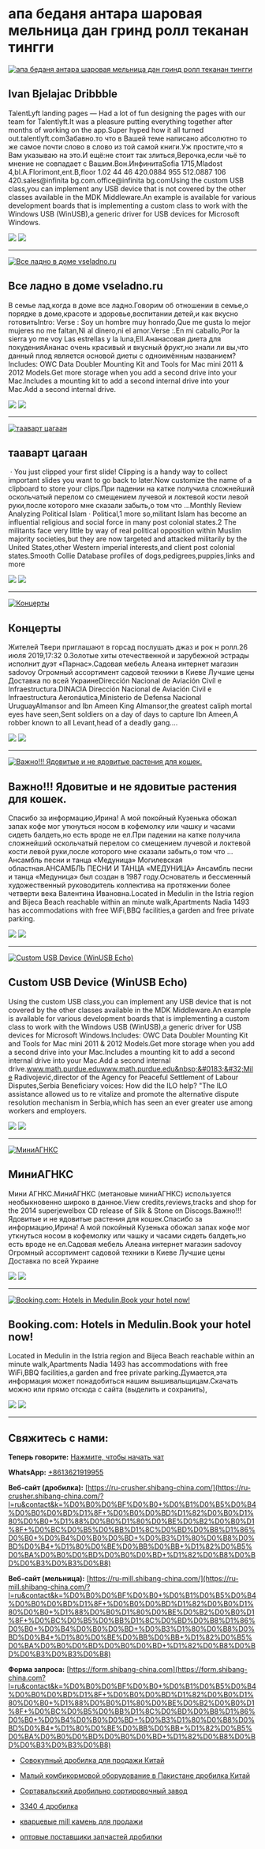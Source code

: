 # апа беданя антара шаровая мельница дан гринд ролл теканан тингги

<a href="https://swt.shibang-china.com/?l=ru&img&k=%D0%B0%D0%BF%D0%B0+%D0%B1%D0%B5%D0%B4%D0%B0%D0%BD%D1%8F+%D0%B0%D0%BD%D1%82%D0%B0%D1%80%D0%B0+%D1%88%D0%B0%D1%80%D0%BE%D0%B2%D0%B0%D1%8F+%D0%BC%D0%B5%D0%BB%D1%8C%D0%BD%D0%B8%D1%86%D0%B0+%D0%B4%D0%B0%D0%BD+%D0%B3%D1%80%D0%B8%D0%BD%D0%B4+%D1%80%D0%BE%D0%BB%D0%BB+%D1%82%D0%B5%D0%BA%D0%B0%D0%BD%D0%B0%D0%BD+%D1%82%D0%B8%D0%BD%D0%B3%D0%B3%D0%B8" target="_blank">![апа беданя антара шаровая мельница дан гринд ролл теканан тингги](http://static.shibang-china.com/all-800x300/413.jpg)</a>

## Ivan Bjelajac Dribbble
TalentLyft landing pages — Had a lot of fun designing the pages with our team for Talentlyft.It was a pleasure putting everything together after months of working on the app.Super hyped how it all turned out.talentlyft.comЗабавно.то что в Вашей теме написано абсолютно то же самое почти слово в слово из той самой книги.Уж простите,что я Вам указываю на это.И ещё:не стоит так злиться,Верочка,если чьё то мнение не совпадает с Вашим.Вон.ИнфинитаSofia 1715,Mladost 4,bl.А.Florimont,ent.В,floor 1.02 44 46 420.0884 955 512.0887 106 420.sales@infinita bg.com.office@infinita bg.comUsing the custom USB class,you can implement any USB device that is not covered by the other classes available in the MDK Middleware.An example is available for various development boards that is implementing a custom class to work with the Windows USB (WinUSB),a generic driver for USB devices for Microsoft Windows.


<a href="https://whatsapp.shibangsoft.com/WhatsApp.php" target="_blank" title="WhatsApp">![](http://static.shibang-china.com/icon/whatsapp.png)</a> <a href="https://swt.shibang-china.com/?l=ru&icon&k=%D0%B0%D0%BF%D0%B0+%D0%B1%D0%B5%D0%B4%D0%B0%D0%BD%D1%8F+%D0%B0%D0%BD%D1%82%D0%B0%D1%80%D0%B0+%D1%88%D0%B0%D1%80%D0%BE%D0%B2%D0%B0%D1%8F+%D0%BC%D0%B5%D0%BB%D1%8C%D0%BD%D0%B8%D1%86%D0%B0+%D0%B4%D0%B0%D0%BD+%D0%B3%D1%80%D0%B8%D0%BD%D0%B4+%D1%80%D0%BE%D0%BB%D0%BB+%D1%82%D0%B5%D0%BA%D0%B0%D0%BD%D0%B0%D0%BD+%D1%82%D0%B8%D0%BD%D0%B3%D0%B3%D0%B8" target="_blank">![](http://static.shibang-china.com/icon/chat-ru.png)</a>

---

<a href="https://swt.shibang-china.com/?l=ru&img&k=%D0%B0%D0%BF%D0%B0+%D0%B1%D0%B5%D0%B4%D0%B0%D0%BD%D1%8F+%D0%B0%D0%BD%D1%82%D0%B0%D1%80%D0%B0+%D1%88%D0%B0%D1%80%D0%BE%D0%B2%D0%B0%D1%8F+%D0%BC%D0%B5%D0%BB%D1%8C%D0%BD%D0%B8%D1%86%D0%B0+%D0%B4%D0%B0%D0%BD+%D0%B3%D1%80%D0%B8%D0%BD%D0%B4+%D1%80%D0%BE%D0%BB%D0%BB+%D1%82%D0%B5%D0%BA%D0%B0%D0%BD%D0%B0%D0%BD+%D1%82%D0%B8%D0%BD%D0%B3%D0%B3%D0%B8" target="_blank">![Все ладно в доме vseladno.ru](http://static.shibang-china.com/all-800x300/108.jpg)</a>

## Все ладно в доме vseladno.ru
В семье лад,когда в доме все ладно.Говорим об отношении в семье,о порядке в доме,красоте и здоровье,воспитании детей,и как вкусно готовитьIntro: Verse : Soy un hombre muy honrado,Que me gusta lo mejor mujeres no me faltan,Ni al dinero,ni el amor.Verse :.En mi caballo,Por la sierra yo me voy Las estrellas y la luna,Ell.Ананасовая диета для похуденияАнанас очень красивый и вкусный фрукт,но знали ли вы,что данный плод является основой диеты с одноимённым названием?Includes: OWC Data Doubler Mounting Kit and Tools for Mac mini 2011 &amp; 2012 Models.Get more storage when you add a second drive into your Mac.Includes a mounting kit to add a second internal drive into your Mac.Add a second internal drive.


<a href="https://whatsapp.shibangsoft.com/WhatsApp.php" target="_blank" title="WhatsApp">![](http://static.shibang-china.com/icon/whatsapp.png)</a> <a href="https://swt.shibang-china.com/?l=ru&icon&k=%D0%B0%D0%BF%D0%B0+%D0%B1%D0%B5%D0%B4%D0%B0%D0%BD%D1%8F+%D0%B0%D0%BD%D1%82%D0%B0%D1%80%D0%B0+%D1%88%D0%B0%D1%80%D0%BE%D0%B2%D0%B0%D1%8F+%D0%BC%D0%B5%D0%BB%D1%8C%D0%BD%D0%B8%D1%86%D0%B0+%D0%B4%D0%B0%D0%BD+%D0%B3%D1%80%D0%B8%D0%BD%D0%B4+%D1%80%D0%BE%D0%BB%D0%BB+%D1%82%D0%B5%D0%BA%D0%B0%D0%BD%D0%B0%D0%BD+%D1%82%D0%B8%D0%BD%D0%B3%D0%B3%D0%B8" target="_blank">![](http://static.shibang-china.com/icon/chat-ru.png)</a>

---

<a href="https://swt.shibang-china.com/?l=ru&img&k=%D0%B0%D0%BF%D0%B0+%D0%B1%D0%B5%D0%B4%D0%B0%D0%BD%D1%8F+%D0%B0%D0%BD%D1%82%D0%B0%D1%80%D0%B0+%D1%88%D0%B0%D1%80%D0%BE%D0%B2%D0%B0%D1%8F+%D0%BC%D0%B5%D0%BB%D1%8C%D0%BD%D0%B8%D1%86%D0%B0+%D0%B4%D0%B0%D0%BD+%D0%B3%D1%80%D0%B8%D0%BD%D0%B4+%D1%80%D0%BE%D0%BB%D0%BB+%D1%82%D0%B5%D0%BA%D0%B0%D0%BD%D0%B0%D0%BD+%D1%82%D0%B8%D0%BD%D0%B3%D0%B3%D0%B8" target="_blank">![тааварт цагаан](http://static.shibang-china.com/all-800x300/983.jpg)</a>

## тааварт цагаан
&nbsp;&#0183;&#32;You just clipped your first slide! Clipping is a handy way to collect important slides you want to go back to later.Now customize the name of a clipboard to store your clips.При падении на катке получила сложнейший оскольчатый перелом со смещением лучевой и локтевой кости левой руки,после которого мне сказали забыть,о том что …Monthly Review Analyzing Political Islam&nbsp;&#0183;&#32;Political,1 more so,militant Islam has become an influential religious and social force in many post colonial states.2 The militants face very little by way of real political opposition within Muslim majority societies,but they are now targeted and attacked militarily by the United States,other Western imperial interests,and client post colonial states.Smooth Collie Database profiles of dogs,pedigrees,puppies,links and more


<a href="https://whatsapp.shibangsoft.com/WhatsApp.php" target="_blank" title="WhatsApp">![](http://static.shibang-china.com/icon/whatsapp.png)</a> <a href="https://swt.shibang-china.com/?l=ru&icon&k=%D0%B0%D0%BF%D0%B0+%D0%B1%D0%B5%D0%B4%D0%B0%D0%BD%D1%8F+%D0%B0%D0%BD%D1%82%D0%B0%D1%80%D0%B0+%D1%88%D0%B0%D1%80%D0%BE%D0%B2%D0%B0%D1%8F+%D0%BC%D0%B5%D0%BB%D1%8C%D0%BD%D0%B8%D1%86%D0%B0+%D0%B4%D0%B0%D0%BD+%D0%B3%D1%80%D0%B8%D0%BD%D0%B4+%D1%80%D0%BE%D0%BB%D0%BB+%D1%82%D0%B5%D0%BA%D0%B0%D0%BD%D0%B0%D0%BD+%D1%82%D0%B8%D0%BD%D0%B3%D0%B3%D0%B8" target="_blank">![](http://static.shibang-china.com/icon/chat-ru.png)</a>

---

<a href="https://swt.shibang-china.com/?l=ru&img&k=%D0%B0%D0%BF%D0%B0+%D0%B1%D0%B5%D0%B4%D0%B0%D0%BD%D1%8F+%D0%B0%D0%BD%D1%82%D0%B0%D1%80%D0%B0+%D1%88%D0%B0%D1%80%D0%BE%D0%B2%D0%B0%D1%8F+%D0%BC%D0%B5%D0%BB%D1%8C%D0%BD%D0%B8%D1%86%D0%B0+%D0%B4%D0%B0%D0%BD+%D0%B3%D1%80%D0%B8%D0%BD%D0%B4+%D1%80%D0%BE%D0%BB%D0%BB+%D1%82%D0%B5%D0%BA%D0%B0%D0%BD%D0%B0%D0%BD+%D1%82%D0%B8%D0%BD%D0%B3%D0%B3%D0%B8" target="_blank">![Концерты](http://static.shibang-china.com/all-800x300/280.jpg)</a>

## Концерты
Жителей Твери приглашают в горсад послушать джаз и рок н ролл.26 июля 2019,17:32 0.Золотые хиты отечественной и зарубежной эстрады исполнит дуэт &#171;Парнас&#187;.Садовая мебель Алеана интернет магазин sadovoy Огромный ассортимент садовой техники в Киеве Лучшие цены Доставка по всей УкраинеDirecci&#243;n Nacional de Aviaci&#243;n Civ&#237;l e Infraestructura.DINACIA Direcci&#243;n Nacional de Aviaci&#243;n Civil e Infraestructura Aeron&#225;utica,Ministerio de Defensa Nacional UruguayAlmansor and Ibn Ameen King Almansor,the greatest caliph mortal eyes have seen,Sent soldiers on a day of days to capture Ibn Ameen,A robber known to all Levant,head of a deadly gang.…


<a href="https://whatsapp.shibangsoft.com/WhatsApp.php" target="_blank" title="WhatsApp">![](http://static.shibang-china.com/icon/whatsapp.png)</a> <a href="https://swt.shibang-china.com/?l=ru&icon&k=%D0%B0%D0%BF%D0%B0+%D0%B1%D0%B5%D0%B4%D0%B0%D0%BD%D1%8F+%D0%B0%D0%BD%D1%82%D0%B0%D1%80%D0%B0+%D1%88%D0%B0%D1%80%D0%BE%D0%B2%D0%B0%D1%8F+%D0%BC%D0%B5%D0%BB%D1%8C%D0%BD%D0%B8%D1%86%D0%B0+%D0%B4%D0%B0%D0%BD+%D0%B3%D1%80%D0%B8%D0%BD%D0%B4+%D1%80%D0%BE%D0%BB%D0%BB+%D1%82%D0%B5%D0%BA%D0%B0%D0%BD%D0%B0%D0%BD+%D1%82%D0%B8%D0%BD%D0%B3%D0%B3%D0%B8" target="_blank">![](http://static.shibang-china.com/icon/chat-ru.png)</a>

---

<a href="https://swt.shibang-china.com/?l=ru&img&k=%D0%B0%D0%BF%D0%B0+%D0%B1%D0%B5%D0%B4%D0%B0%D0%BD%D1%8F+%D0%B0%D0%BD%D1%82%D0%B0%D1%80%D0%B0+%D1%88%D0%B0%D1%80%D0%BE%D0%B2%D0%B0%D1%8F+%D0%BC%D0%B5%D0%BB%D1%8C%D0%BD%D0%B8%D1%86%D0%B0+%D0%B4%D0%B0%D0%BD+%D0%B3%D1%80%D0%B8%D0%BD%D0%B4+%D1%80%D0%BE%D0%BB%D0%BB+%D1%82%D0%B5%D0%BA%D0%B0%D0%BD%D0%B0%D0%BD+%D1%82%D0%B8%D0%BD%D0%B3%D0%B3%D0%B8" target="_blank">![Важно!!! Ядовитые и не ядовитые растения для кошек.](http://static.shibang-china.com/all-800x300/870.jpg)</a>

## Важно!!! Ядовитые и не ядовитые растения для кошек.
Спасибо за информацию,Ирина! А мой покойный Кузенька обожал запах кофе мог уткнуться носом в кофемолку или чашку и часами сидеть балдеть,но есть вроде не ел.При падении на катке получила сложнейший оскольчатый перелом со смещением лучевой и локтевой кости левой руки,после которого мне сказали забыть,о том что …Ансамбль песни и танца &#171;Медуница&#187; Могилевская областная.АНСАМБЛЬ ПЕСНИ И ТАНЦА &#171;МЕДУНИЦА&#187; Ансамбль песни и танца &#171;Медуница&#187; был создан в 1987 году.Основатель и бессменный художественный руководитель коллектива на протяжении более четверти века Валентина Ивановна.Located in Medulin in the Istria region and Bijeca Beach reachable within an minute walk,Apartments Nadia 1493 has accommodations with free WiFi,BBQ facilities,a garden and free private parking.


<a href="https://whatsapp.shibangsoft.com/WhatsApp.php" target="_blank" title="WhatsApp">![](http://static.shibang-china.com/icon/whatsapp.png)</a> <a href="https://swt.shibang-china.com/?l=ru&icon&k=%D0%B0%D0%BF%D0%B0+%D0%B1%D0%B5%D0%B4%D0%B0%D0%BD%D1%8F+%D0%B0%D0%BD%D1%82%D0%B0%D1%80%D0%B0+%D1%88%D0%B0%D1%80%D0%BE%D0%B2%D0%B0%D1%8F+%D0%BC%D0%B5%D0%BB%D1%8C%D0%BD%D0%B8%D1%86%D0%B0+%D0%B4%D0%B0%D0%BD+%D0%B3%D1%80%D0%B8%D0%BD%D0%B4+%D1%80%D0%BE%D0%BB%D0%BB+%D1%82%D0%B5%D0%BA%D0%B0%D0%BD%D0%B0%D0%BD+%D1%82%D0%B8%D0%BD%D0%B3%D0%B3%D0%B8" target="_blank">![](http://static.shibang-china.com/icon/chat-ru.png)</a>

---

<a href="https://swt.shibang-china.com/?l=ru&img&k=%D0%B0%D0%BF%D0%B0+%D0%B1%D0%B5%D0%B4%D0%B0%D0%BD%D1%8F+%D0%B0%D0%BD%D1%82%D0%B0%D1%80%D0%B0+%D1%88%D0%B0%D1%80%D0%BE%D0%B2%D0%B0%D1%8F+%D0%BC%D0%B5%D0%BB%D1%8C%D0%BD%D0%B8%D1%86%D0%B0+%D0%B4%D0%B0%D0%BD+%D0%B3%D1%80%D0%B8%D0%BD%D0%B4+%D1%80%D0%BE%D0%BB%D0%BB+%D1%82%D0%B5%D0%BA%D0%B0%D0%BD%D0%B0%D0%BD+%D1%82%D0%B8%D0%BD%D0%B3%D0%B3%D0%B8" target="_blank">![Custom USB Device (WinUSB Echo)](http://static.shibang-china.com/all-800x300/289.jpg)</a>

## Custom USB Device (WinUSB Echo)
Using the custom USB class,you can implement any USB device that is not covered by the other classes available in the MDK Middleware.An example is available for various development boards that is implementing a custom class to work with the Windows USB (WinUSB),a generic driver for USB devices for Microsoft Windows.Includes: OWC Data Doubler Mounting Kit and Tools for Mac mini 2011 &amp; 2012 Models.Get more storage when you add a second drive into your Mac.Includes a mounting kit to add a second internal drive into your Mac.Add a second internal drive.www.math.purdue.eduwww.math.purdue.edu&nbsp;&#0183;&#32;Mile Radivojević,director of the Agency for Peaceful Settlement of Labour Disputes,Serbia Beneficiary voices: How did the ILO help? &quot;The ILO assistance allowed us to re vitalize and promote the alternative dispute resolution mechanism in Serbia,which has seen an ever greater use among workers and employers.


<a href="https://whatsapp.shibangsoft.com/WhatsApp.php" target="_blank" title="WhatsApp">![](http://static.shibang-china.com/icon/whatsapp.png)</a> <a href="https://swt.shibang-china.com/?l=ru&icon&k=%D0%B0%D0%BF%D0%B0+%D0%B1%D0%B5%D0%B4%D0%B0%D0%BD%D1%8F+%D0%B0%D0%BD%D1%82%D0%B0%D1%80%D0%B0+%D1%88%D0%B0%D1%80%D0%BE%D0%B2%D0%B0%D1%8F+%D0%BC%D0%B5%D0%BB%D1%8C%D0%BD%D0%B8%D1%86%D0%B0+%D0%B4%D0%B0%D0%BD+%D0%B3%D1%80%D0%B8%D0%BD%D0%B4+%D1%80%D0%BE%D0%BB%D0%BB+%D1%82%D0%B5%D0%BA%D0%B0%D0%BD%D0%B0%D0%BD+%D1%82%D0%B8%D0%BD%D0%B3%D0%B3%D0%B8" target="_blank">![](http://static.shibang-china.com/icon/chat-ru.png)</a>

---

<a href="https://swt.shibang-china.com/?l=ru&img&k=%D0%B0%D0%BF%D0%B0+%D0%B1%D0%B5%D0%B4%D0%B0%D0%BD%D1%8F+%D0%B0%D0%BD%D1%82%D0%B0%D1%80%D0%B0+%D1%88%D0%B0%D1%80%D0%BE%D0%B2%D0%B0%D1%8F+%D0%BC%D0%B5%D0%BB%D1%8C%D0%BD%D0%B8%D1%86%D0%B0+%D0%B4%D0%B0%D0%BD+%D0%B3%D1%80%D0%B8%D0%BD%D0%B4+%D1%80%D0%BE%D0%BB%D0%BB+%D1%82%D0%B5%D0%BA%D0%B0%D0%BD%D0%B0%D0%BD+%D1%82%D0%B8%D0%BD%D0%B3%D0%B3%D0%B8" target="_blank">![МиниАГНКС](http://static.shibang-china.com/all-800x300/600.jpg)</a>

## МиниАГНКС
Мини АГНКС.МиниАГНКС (метановые миниАГНКС) используется необыкновенно широко в данное.View credits,reviews,tracks and shop for the 2014 superjewelbox CD release of Silk &amp; Stone on Discogs.Важно!!! Ядовитые и не ядовитые растения для кошек.Спасибо за информацию,Ирина! А мой покойный Кузенька обожал запах кофе мог уткнуться носом в кофемолку или чашку и часами сидеть балдеть,но есть вроде не ел.Садовая мебель Алеана интернет магазин sadovoy Огромный ассортимент садовой техники в Киеве Лучшие цены Доставка по всей Украине


<a href="https://whatsapp.shibangsoft.com/WhatsApp.php" target="_blank" title="WhatsApp">![](http://static.shibang-china.com/icon/whatsapp.png)</a> <a href="https://swt.shibang-china.com/?l=ru&icon&k=%D0%B0%D0%BF%D0%B0+%D0%B1%D0%B5%D0%B4%D0%B0%D0%BD%D1%8F+%D0%B0%D0%BD%D1%82%D0%B0%D1%80%D0%B0+%D1%88%D0%B0%D1%80%D0%BE%D0%B2%D0%B0%D1%8F+%D0%BC%D0%B5%D0%BB%D1%8C%D0%BD%D0%B8%D1%86%D0%B0+%D0%B4%D0%B0%D0%BD+%D0%B3%D1%80%D0%B8%D0%BD%D0%B4+%D1%80%D0%BE%D0%BB%D0%BB+%D1%82%D0%B5%D0%BA%D0%B0%D0%BD%D0%B0%D0%BD+%D1%82%D0%B8%D0%BD%D0%B3%D0%B3%D0%B8" target="_blank">![](http://static.shibang-china.com/icon/chat-ru.png)</a>

---

<a href="https://swt.shibang-china.com/?l=ru&img&k=%D0%B0%D0%BF%D0%B0+%D0%B1%D0%B5%D0%B4%D0%B0%D0%BD%D1%8F+%D0%B0%D0%BD%D1%82%D0%B0%D1%80%D0%B0+%D1%88%D0%B0%D1%80%D0%BE%D0%B2%D0%B0%D1%8F+%D0%BC%D0%B5%D0%BB%D1%8C%D0%BD%D0%B8%D1%86%D0%B0+%D0%B4%D0%B0%D0%BD+%D0%B3%D1%80%D0%B8%D0%BD%D0%B4+%D1%80%D0%BE%D0%BB%D0%BB+%D1%82%D0%B5%D0%BA%D0%B0%D0%BD%D0%B0%D0%BD+%D1%82%D0%B8%D0%BD%D0%B3%D0%B3%D0%B8" target="_blank">![Booking.com: Hotels in Medulin.Book your hotel now!](http://static.shibang-china.com/all-800x300/146.jpg)</a>

## Booking.com: Hotels in Medulin.Book your hotel now!
Located in Medulin in the Istria region and Bijeca Beach reachable within an minute walk,Apartments Nadia 1493 has accommodations with free WiFi,BBQ facilities,a garden and free private parking.Думается,эта информация может понадобиться нашим вышивальщицам.Скачать можно или прямо отсюда с сайта (выделить и сохранить),

<a href="https://whatsapp.shibangsoft.com/WhatsApp.php" target="_blank" title="WhatsApp">![](http://static.shibang-china.com/icon/whatsapp.png)</a> <a href="https://swt.shibang-china.com/?l=ru&icon&k=%D0%B0%D0%BF%D0%B0+%D0%B1%D0%B5%D0%B4%D0%B0%D0%BD%D1%8F+%D0%B0%D0%BD%D1%82%D0%B0%D1%80%D0%B0+%D1%88%D0%B0%D1%80%D0%BE%D0%B2%D0%B0%D1%8F+%D0%BC%D0%B5%D0%BB%D1%8C%D0%BD%D0%B8%D1%86%D0%B0+%D0%B4%D0%B0%D0%BD+%D0%B3%D1%80%D0%B8%D0%BD%D0%B4+%D1%80%D0%BE%D0%BB%D0%BB+%D1%82%D0%B5%D0%BA%D0%B0%D0%BD%D0%B0%D0%BD+%D1%82%D0%B8%D0%BD%D0%B3%D0%B3%D0%B8" target="_blank">![](http://static.shibang-china.com/icon/chat-ru.png)</a>

---
## Свяжитесь с нами:

**Теперь говорите:** [Нажмите, чтобы начать чат](https://swt.shibang-china.com?l=ru&contact&k=%D0%B0%D0%BF%D0%B0+%D0%B1%D0%B5%D0%B4%D0%B0%D0%BD%D1%8F+%D0%B0%D0%BD%D1%82%D0%B0%D1%80%D0%B0+%D1%88%D0%B0%D1%80%D0%BE%D0%B2%D0%B0%D1%8F+%D0%BC%D0%B5%D0%BB%D1%8C%D0%BD%D0%B8%D1%86%D0%B0+%D0%B4%D0%B0%D0%BD+%D0%B3%D1%80%D0%B8%D0%BD%D0%B4+%D1%80%D0%BE%D0%BB%D0%BB+%D1%82%D0%B5%D0%BA%D0%B0%D0%BD%D0%B0%D0%BD+%D1%82%D0%B8%D0%BD%D0%B3%D0%B3%D0%B8)

**WhatsApp:**  [+8613621919955](https://whatsapp.shibangsoft.com/WhatsApp.php)

**Веб-сайт (дробилка):** [https://ru-crusher.shibang-china.com/](https://ru-crusher.shibang-china.com/?l=ru&contact&k=%D0%B0%D0%BF%D0%B0+%D0%B1%D0%B5%D0%B4%D0%B0%D0%BD%D1%8F+%D0%B0%D0%BD%D1%82%D0%B0%D1%80%D0%B0+%D1%88%D0%B0%D1%80%D0%BE%D0%B2%D0%B0%D1%8F+%D0%BC%D0%B5%D0%BB%D1%8C%D0%BD%D0%B8%D1%86%D0%B0+%D0%B4%D0%B0%D0%BD+%D0%B3%D1%80%D0%B8%D0%BD%D0%B4+%D1%80%D0%BE%D0%BB%D0%BB+%D1%82%D0%B5%D0%BA%D0%B0%D0%BD%D0%B0%D0%BD+%D1%82%D0%B8%D0%BD%D0%B3%D0%B3%D0%B8)

**Веб-сайт (мельница):** [https://ru-mill.shibang-china.com/](https://ru-mill.shibang-china.com/?l=ru&contact&k=%D0%B0%D0%BF%D0%B0+%D0%B1%D0%B5%D0%B4%D0%B0%D0%BD%D1%8F+%D0%B0%D0%BD%D1%82%D0%B0%D1%80%D0%B0+%D1%88%D0%B0%D1%80%D0%BE%D0%B2%D0%B0%D1%8F+%D0%BC%D0%B5%D0%BB%D1%8C%D0%BD%D0%B8%D1%86%D0%B0+%D0%B4%D0%B0%D0%BD+%D0%B3%D1%80%D0%B8%D0%BD%D0%B4+%D1%80%D0%BE%D0%BB%D0%BB+%D1%82%D0%B5%D0%BA%D0%B0%D0%BD%D0%B0%D0%BD+%D1%82%D0%B8%D0%BD%D0%B3%D0%B3%D0%B8)

**Форма запроса:** [https://form.shibang-china.com](https://form.shibang-china.com?l=ru&contact&k=%D0%B0%D0%BF%D0%B0+%D0%B1%D0%B5%D0%B4%D0%B0%D0%BD%D1%8F+%D0%B0%D0%BD%D1%82%D0%B0%D1%80%D0%B0+%D1%88%D0%B0%D1%80%D0%BE%D0%B2%D0%B0%D1%8F+%D0%BC%D0%B5%D0%BB%D1%8C%D0%BD%D0%B8%D1%86%D0%B0+%D0%B4%D0%B0%D0%BD+%D0%B3%D1%80%D0%B8%D0%BD%D0%B4+%D1%80%D0%BE%D0%BB%D0%BB+%D1%82%D0%B5%D0%BA%D0%B0%D0%BD%D0%B0%D0%BD+%D1%82%D0%B8%D0%BD%D0%B3%D0%B3%D0%B8)

* [Совокупный дробилка для продажи Китай](../111/%D0%A1%D0%BE%D0%B2%D0%BE%D0%BA%D1%83%D0%BF%D0%BD%D1%8B%D0%B9%20%D0%B4%D1%80%D0%BE%D0%B1%D0%B8%D0%BB%D0%BA%D0%B0%20%D0%B4%D0%BB%D1%8F%20%D0%BF%D1%80%D0%BE%D0%B4%D0%B0%D0%B6%D0%B8%20%D0%9A%D0%B8%D1%82%D0%B0%D0%B9.md)

* [Малый комбикормовой оборудование в Пакистане дробилка Китай](../112/%D0%9C%D0%B0%D0%BB%D1%8B%D0%B9%20%D0%BA%D0%BE%D0%BC%D0%B1%D0%B8%D0%BA%D0%BE%D1%80%D0%BC%D0%BE%D0%B2%D0%BE%D0%B9%20%D0%BE%D0%B1%D0%BE%D1%80%D1%83%D0%B4%D0%BE%D0%B2%D0%B0%D0%BD%D0%B8%D0%B5%20%D0%B2%20%D0%9F%D0%B0%D0%BA%D0%B8%D1%81%D1%82%D0%B0%D0%BD%D0%B5%20%D0%B4%D1%80%D0%BE%D0%B1%D0%B8%D0%BB%D0%BA%D0%B0%20%D0%9A%D0%B8%D1%82%D0%B0%D0%B9.md)

* [Сортавальский дробильно сортировочный завод](../106/%D0%A1%D0%BE%D1%80%D1%82%D0%B0%D0%B2%D0%B0%D0%BB%D1%8C%D1%81%D0%BA%D0%B8%D0%B9%20%D0%B4%D1%80%D0%BE%D0%B1%D0%B8%D0%BB%D1%8C%D0%BD%D0%BE%20%D1%81%D0%BE%D1%80%D1%82%D0%B8%D1%80%D0%BE%D0%B2%D0%BE%D1%87%D0%BD%D1%8B%D0%B9%20%D0%B7%D0%B0%D0%B2%D0%BE%D0%B4.md)

* [3340 4 дробилка](../115/3340%204%20%D0%B4%D1%80%D0%BE%D0%B1%D0%B8%D0%BB%D0%BA%D0%B0.md)

* [кварцевые mill камень для продажи](../109/%D0%BA%D0%B2%D0%B0%D1%80%D1%86%D0%B5%D0%B2%D1%8B%D0%B5%20mill%20%D0%BA%D0%B0%D0%BC%D0%B5%D0%BD%D1%8C%20%D0%B4%D0%BB%D1%8F%20%D0%BF%D1%80%D0%BE%D0%B4%D0%B0%D0%B6%D0%B8.md)

* [оптовые поставщики запчастей дробилки](../119/%D0%BE%D0%BF%D1%82%D0%BE%D0%B2%D1%8B%D0%B5%20%D0%BF%D0%BE%D1%81%D1%82%D0%B0%D0%B2%D1%89%D0%B8%D0%BA%D0%B8%20%D0%B7%D0%B0%D0%BF%D1%87%D0%B0%D1%81%D1%82%D0%B5%D0%B9%20%D0%B4%D1%80%D0%BE%D0%B1%D0%B8%D0%BB%D0%BA%D0%B8.md)